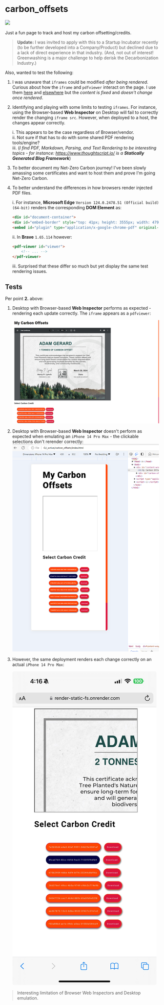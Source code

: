 # carbon_offsets

[![](https://img.shields.io/badge/mdn-iframe-orange.svg)](https://developer.mozilla.org/en-US/docs/Web/HTML/Element/iframe)

Just a fun page to track and host my carbon offsetting/credits.

> **Update:** I was invited to apply with this to a Startup Incubator recently (to be further developed into a Company/Product) but declined due to a lack of direct experience in that industry. (And, not out of interest! Greenwashing is a major challenge to help derisk the Decarbonization Industry.) 

Also, wanted to test the following:

1. I was unaware that `iframes` could be modified *after being rendered*. Curious about how the `iframe` and `pdfviewer` interact on the page. I use them [here](https://www.thoughtscript.io/blog/000000000093) and [elsewhere](https://www.thoughtscript.io/papers/000000000006) but the *content is fixed* and *doesn't change once rendered*. 
1. Identifying and playing with some limits to testing `iframes`. For instance, using the Browser-based **Web Inspector** on Desktop will fail to correctly render the changing `iframe src`. However, when deployed to a host, the changes appear correctly. 
   
   i. This appears to be the case regardless of Browser/vendor.  
   ii. Not sure if that has to do with some shared PDF rendering tools/engine?  
   iii. (*I find PDF, Markdown, Parsing, and Text Rendering to be interesting topics - for instance: https://www.thoughtscript.io/ is a **Statically Generated Blog Framework***)

2. To better document my Net-Zero Carbon journey! I've been slowly amassing some certificates and want to host them and prove I'm going Net-Zero Carbon.
3. To better understand the differences in how browsers render injected PDF files. 
   
   i. For instance, **Microsoft Edge** `Version 124.0.2478.51 (Official build) (64-bit)` renders the corresponding **DOM Element** as:

    ```html
    <div id="document-container">
    <div id="embed-border" style="top: 41px; height: 3555px; width: 4796px;"></div>
    <embed id="plugin" type="application/x-google-chrome-pdf" original-url="file:///G:/_active/carbon_offsets/carbon_offsets/8fcad764-40cc-469d-9ac0-7103f0f9dfb9.pdf" src="chrome-extension://mhjfbmdgcfjbbpaeojofohoefgiehjai/f22cfdd5-f4f1-484c-8668-6add08531e70" background-color="0xFFE6E6E6" first-page-separator="4" style="position: relative !important; top: 41px; min-height: calc(100% - 41px);" javascript="allow" stream_timestamp="7457857329" embed-top-offset="41" width="785" height="612" top-level-url="file:///G:/_active/carbon_offsets/index.html" pdfviewrecoveryenabled="" pdffreetextenabled="" data-docheight="826" data-docwidth="1066"></div>
    ```

   ii. In **Brave** `1.65.114` however:

    ```html
    <pdf-viewer id="viewer">
        <!-- ... -->
    </pdf-viewer>
    ```

   iii. Surprised that these differ so much but yet display the same test rendering issues.
 
## Tests

Per point **2.** above:

1. Desktop with Browser-based **Web Inspector** performs as expected - rendering each update correctly. The `iframe` appears as a `pdfviewer`:

    ![](test/desktop-browser-web-inspector-all-good.png)

1. Desktop with Browser-based **Web Inspector** doesn't perform as expected when emulating an `iPhone 14 Pro Max` - the clickable selections don't rerender correctly:
![](test/desktop-mobile-emulator-web-inspector-not-rendering.png)

1. However, the same deployment renders each change correctly on an actual `iPhone 14 Pro Max`:

    ![](test/actual-mobile-deploy-working.jpg)


> Interesting limitation of Browser Web Inspectors and Desktop emulation.
